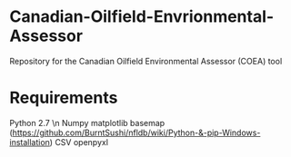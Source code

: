 # Canadian-Oilfield-Envrionmental-Assessor
Repository for the Canadian Oilfield Environmental Assessor (COEA) tool 

# Requirements
Python 2.7 \n
Numpy
matplotlib
basemap (https://github.com/BurntSushi/nfldb/wiki/Python-&-pip-Windows-installation)
CSV
openpyxl 


